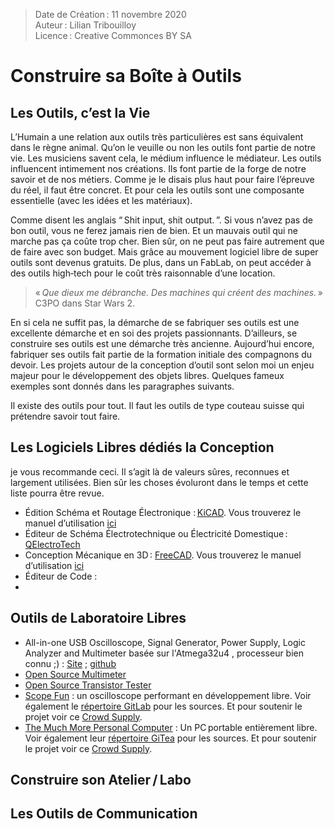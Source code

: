 > Date de Création : 11 novembre 2020<br>
> Auteur : Lilian Tribouilloy<br>
> Licence : Creative Commonces BY SA<br>

# Construire sa Boîte à Outils

## Les Outils, c’est la Vie

L’Humain a une relation aux outils très particulières est sans équivalent dans le règne animal. Qu’on le veuille ou non les outils font partie de notre vie. Les musiciens savent cela, le médium influence le médiateur. Les outils influencent intimement nos créations. Ils font partie de la forge de notre savoir et de nos métiers. Comme je le disais plus haut pour faire l’épreuve du réel, il faut être concret. Et pour cela les outils sont une composante essentielle (avec les idées et les matériaux).

Comme disent les anglais “ Shit input, shit output. ”. Si vous n’avez pas de bon outil, vous ne ferez jamais rien de bien. Et un mauvais outil qui ne marche pas ça coûte trop cher. Bien sûr, on ne peut pas faire autrement que de faire avec son budget. Mais grâce au mouvement logiciel libre de super outils sont devenus gratuits. De plus, dans un FabLab, on peut accéder à des outils high‑tech pour le coût très raisonnable d’une location.

> « _Que dieux me débranche. Des machines qui créent des machines._ »		C3PO dans Star Wars 2.

En si cela ne suffit pas, la démarche de se fabriquer ses outils est une excellente démarche et en soi des projets passionnants. D’ailleurs, se construire ses outils est une démarche très ancienne. Aujourd’hui encore, fabriquer ses outils fait partie de la formation initiale des compagnons du devoir. Les projets autour de la conception d’outil sont selon moi un enjeu majeur pour le développement des objets libres. Quelques fameux exemples sont donnés dans les paragraphes suivants.

Il existe des outils pour tout. Il faut les outils de type couteau suisse qui prétendre savoir tout faire.


## Les Logiciels Libres dédiés la Conception

je vous recommande ceci. Il s’agit là de valeurs sûres, reconnues et largement utilisées. Bien sûr les choses évoluront dans le temps et cette liste pourra être revue.

* Édition Schéma et Routage Électronique : [KiCAD](https://kicad.org/). Vous trouverez le manuel d’utilisation [ici](https://docs.kicad.org/)
* Éditeur de Schéma Électrotechnique ou Électricité Domestique : [QElectroTech](https://qelectrotech.org/)
* Conception Mécanique en 3D : [FreeCAD](https://www.freecadweb.org/?lang=fr). Vous trouverez le manuel d’utilisation [ici](https://wiki.freecadweb.org/Getting_started)
* Éditeur de Code :
* 


## Outils de Laboratoire Libres
* All-in-one USB Oscilloscope, Signal Generator, Power Supply, Logic Analyzer and Multimeter basée sur l'Atmega32u4 , processeur bien connu ;) : [Site](https://espotek.com/labrador/product/espotek-labrador-board/) ; [github](https://github.com/espotek/labrador)
* [Open Source Multimeter](https://hackaday.com/2019/06/20/finally-an-open-source-multimeter/)
* [Open Source Transistor Tester](https://www.mikrocontroller.net/articles/AVR_Transistortester#Introduction_.28English.29)
* [Scope Fun](https://www.scopefun.com/) : un oscilloscope performant en développement libre. Voir également le [répertoire GitLab](https://gitlab.com/scopefun) pour les sources. Et pour soutenir le projet voir ce [Crowd Supply](https://www.crowdsupply.com/scopefun/open-source-instrumentation).
* [The Much More Personal Computer](https://mntre.com/media/reform_md/2020-05-08-the-much-more-personal-computer.html) : Un PC portable entièrement libre. Voir également leur [répertoire GiTea](https://source.mntmn.com/MNT) pour les sources. Et pour soutenir le projet voir ce [Crowd Supply](https://www.crowdsupply.com/mnt/reform).


## Construire son Atelier / Labo


## Les Outils de Communication


